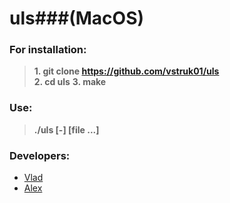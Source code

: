 # uls###(MacOS)

### For installation:
>**1. git clone https://github.com/vstruk01/uls**  
>**2. cd uls**
>**3. make**

### Use:
  >**./uls [-] [file ...]**  

### Developers:
- [Vlad](https://github.com/vstruk01)
- [Alex](https://github.com/ivannikovalex0502)
